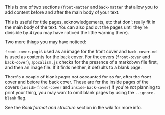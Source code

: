 This is one of two sections (`front-matter` and `back-matter` that allow you to add content before and after the main body of your text.

This is useful for title pages, acknowledgements, etc that don't really fit in the main body of the text.
You can also pad out the pages until they're divisible by 4 (you may have noticed the little warning there).

Two more things you may have noticed:

`front-cover.png` is used as an image for the front cover and `back-cover.md` is used as contents for the back cover.
For the covers (`front-cover` and `back-cover`), `apocalism.js` checks for the presence of a markdown file first, and then an image file.
If it finds neither, it defaults to a blank page.

There's a couple of blank pages not accounted for so far, after the front cover and before the back cover.
These are for the inside pages of the covers (`inside-front-cover` and `inside-back-cover`)
If you're not planning to print your thing, you may want to omit blank pages by using the `--ignore-blank` flag.

See the *Book format and structure* section in the wiki for more info.
